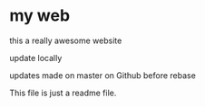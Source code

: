 # my web
this a really awesome website

update locally

updates made on master on Github before rebase

This file is just a readme file.
